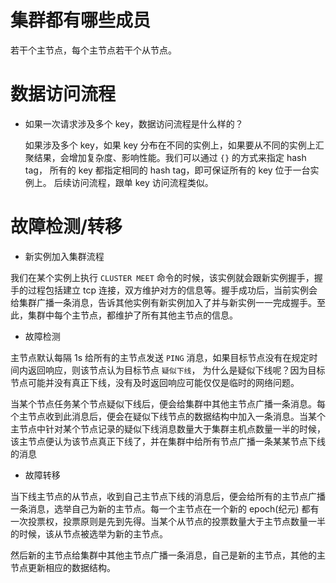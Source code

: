 # 集群都有哪些成员

若干个主节点，每个主节点若干个从节点。

# 数据访问流程

- 如果一次请求涉及多个 key，数据访问流程是什么样的？

    如果涉及多个 key，如果 key 分布在不同的实例上，如果要从不同的实例上汇聚结果，会增加复杂度、影响性能。我们可以通过 `{}` 的方式来指定 hash tag， 所有的 key 都指定相同的 hash tag，即可保证所有的 key 位于一台实例上。
    后续访问流程，跟单 key 访问流程类似。

# 故障检测/转移

- 新实例加入集群流程

我们在某个实例上执行 `CLUSTER MEET` 命令的时候，该实例就会跟新实例握手，握手的过程包括建立 tcp 连接，双方维护对方的信息等。握手成功后，当前实例会给集群广播一条消息，告诉其他实例有新实例加入了并与新实例一一完成握手。至此，集群中每个主节点，都维护了所有其他主节点的信息。

- 故障检测

主节点默认每隔 1s 给所有的主节点发送 `PING` 消息，如果目标节点没有在规定时间内返回响应，则该节点认为目标节点 `疑似下线`， 为什么是疑似下线呢？因为目标节点可能并没有真正下线，没有及时返回响应可能仅仅是临时的网络问题。

当某个节点任务某个节点疑似下线后，便会给集群中其他主节点广播一条消息。每个主节点收到此消息后，便会在疑似下线节点的数据结构中加入一条消息。当某个主节点中针对某个节点记录的疑似下线消息数量大于集群主机点数量一半的时候，该主节点便认为该节点真正下线了，并在集群中给所有节点广播一条某某节点下线的消息

- 故障转移

当下线主节点的从节点，收到自己主节点下线的消息后，便会给所有的主节点广播一条消息，选举自己为新的主节点。每一个主节点在一个新的 epoch(纪元) 都有一次投票权，投票原则是先到先得。当某个从节点的投票数量大于主节点数量一半的时候，该从节点被选举为新的主节点。

然后新的主节点给集群中其他主节点广播一条消息，自己是新的主节点，其他的主节点更新相应的数据结构。

